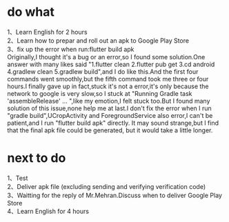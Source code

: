 # do what
1、Learn English for 2 hours\
2、Learn how to prepar and roll out an apk to Google Play Store\
3、fix up the error when run:flutter build apk\
    Originally,I thought it's a bug or an error,so I found some solution.One answer with many likes said 
    "1.flutter clean  2.flutter pub get  3.cd android 4.gradlew clean 5.gradlew build",and I do like this.And the first four commands went smoothly,but the fifth command took me three or four hours.I finally gave up
    in fact,stuck it's not a error,it's only because the network to google is very slow,so I stuck at "Running Gradle task 'assembleRelease' ... ",like my emotion,I felt stuck too.But I found many solution of this issue,none help me at last.I don't fix the error when I run "gradle build",UCropActivity and ForegroundService also error,I can't be patient,and I run "flutter build apk" directly.
    It may sound strange,but I find that the final apk file could be generated, but it would take a little longer.
# next to do
1、Test\
2、Deliver apk file (excluding sending and verifying verification code)\
3、Waitting for the reply of Mr.Mehran.Discuss when to deliver Google Play Store\
4、Learn English for 4 hours